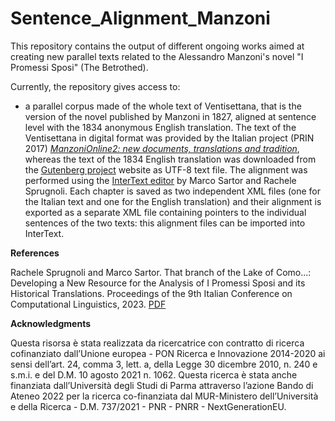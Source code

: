 # Sentence_Alignment_Manzoni

This repository contains the output of different ongoing works aimed at creating new parallel texts related to the Alessandro Manzoni's novel "I Promessi Sposi" (The Betrothed).

Currently, the repository gives access to:
- a parallel corpus made of the whole text of Ventisettana, that is the version of the novel published by Manzoni in 1827, aligned at sentence level with the 1834 anonymous English translation. The text of the Ventisettana in digital format was provided by the Italian project (PRIN 2017) *[ManzoniOnline2: new documents, translations and tradition](https://www.alessandromanzoni.org/)*, whereas the text of the 1834 English translation was downloaded from the [Gutenberg project](https://www.gutenberg.org/ebooks/35155) website as UTF-8 text file. The alignment was performed using the [InterText editor](https://wanthalf.saga.cz/intertext) by Marco Sartor and Rachele Sprugnoli. Each chapter is saved as two independent XML files (one for the Italian text and one for the English translation) and their alignment is exported as a separate XML file containing pointers to the individual sentences of the two texts: this alignment files can be imported into InterText.

**References**

Rachele Sprugnoli and Marco Sartor. That branch of the Lake of Como...: Developing a New Resource for the Analysis of I Promessi Sposi and its Historical Translations. Proceedings of the 9th Italian Conference on Computational Linguistics, 2023. [PDF](https://ceur-ws.org/Vol-3596/paper48.pdf)

**Acknowledgments**

Questa risorsa è stata realizzata da ricercatrice con contratto di ricerca cofinanziato dall’Unione europea - PON Ricerca e Innovazione 2014-2020 ai sensi dell’art. 24, comma 3, lett. a, della Legge 30 dicembre 2010, n. 240 e s.m.i. e del D.M. 10 agosto 2021 n. 1062. Questa ricerca è stata anche finanziata dall’Università degli Studi di Parma attraverso l’azione Bando di Ateneo 2022 per la ricerca co-finanziata dal MUR-Ministero dell’Università e della Ricerca - D.M. 737/2021 - PNR - PNRR - NextGenerationEU.
